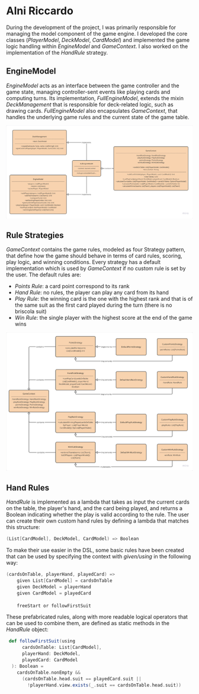 # Alni Riccardo
During the development of the project, I was primarily responsible for managing the model component of the game engine. 
I developed the core classes (*PlayerModel*, *DeckModel*, *CardModel*) and implemented the game logic handling within *EngineModel* and *GameContext*. 
I also worked on the implementation of the *HandRule* strategy.

## EngineModel
*EngineModel* acts as an interface between the game controller and the game state, managing controller-sent events like playing cards and computing turns.
Its implementation, *FullEngineModel*, extends the mixin *DeckManagement* that is responsible for deck-related logic, such as drawing cards.
*FullEngineModel* also encapsulates *GameContext*, that handles the underlying game rules and the current state of the game table.

![EngineModel_Implementation](../res/implementation_model.png "EngineModel Implementation")

## Rule Strategies
*GameContext* contains the game rules, modeled as four Strategy pattern, that define how the game should behave in terms of card rules, scoring, play logic, and winning conditions.
Every strategy has a default implementation which is used by *GameContext* if no custom rule is set by the user.
The default rules are:
- *Points Rule*: a card point correspond to its rank
- *Hand Rule*: no rules, the player can play any card from its hand
- *Play Rule*: the winning card is the one with the highest rank and that is of the same suit as the first card played during the turn (there is no briscola suit)
- *Win Rule*: the single player with the highest score at the end of the game wins

![Rules_Implementation](../res/implementation_rules.png "Rules Implementation")

## Hand Rules
*HandRule*  is implemented as a lambda that takes as input the current cards on the table, the player's hand, and the card being played, and returns a Boolean indicating whether the play is valid according to the rule.
The user can create their own custom hand rules by defining a lambda that matches this structure:
```scala
(List[CardModel], DeckModel, CardModel) => Boolean
``` 
To make their use easier in the DSL, some basic rules have been created that can be used by specifying the context with *given/using* in the following way:
```scala
(cardsOnTable, playerHand, playedCard) =>
    given List[CardModel] = cardsOnTable
    given DeckModel = playerHand
    given CardModel = playedCard

    freeStart or followFirstSuit
```
These prefabricated rules, along with more readable logical operators that can be used to combine them, are defined as static methods in the *HandRule* object:
```scala
 def followFirstSuit(using
      cardsOnTable: List[CardModel],
      playerHand: DeckModel,
      playedCard: CardModel
  ): Boolean =
    cardsOnTable.nonEmpty &&
      (cardsOnTable.head.suit == playedCard.suit ||
        !playerHand.view.exists(_.suit == cardsOnTable.head.suit))
```